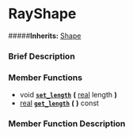 #  RayShape  
#####**Inherits:** [Shape](class_shape)

###  Brief Description  


###  Member Functions 
  * void  **[`set_length`](#set_length)**  **(** [real](class_real) length  **)**
  * [real](class_real)  **[`get_length`](#get_length)**  **(** **)** const

###  Member Function Description  
